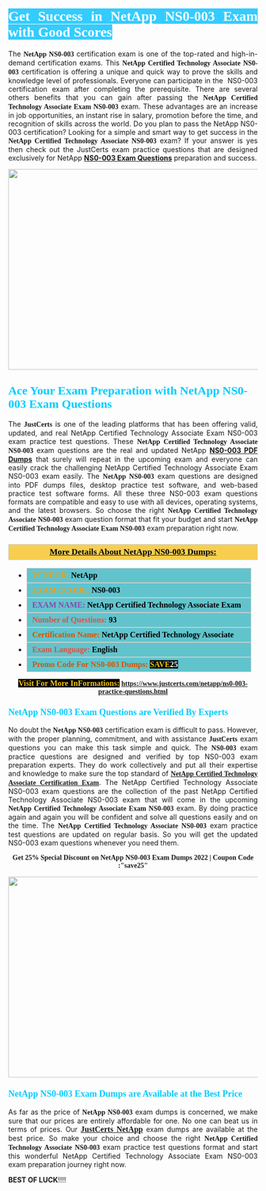 <h1 style="text-align: justify;"><span style="color:#ffffff;"><span style="font-family:Georgia,serif;"><strong><span style="background-color:#33ccff;">Get Success in NetApp NS0-003 Exam with Good Scores</span></strong></span></span></h1>

<p style="text-align: justify;">The <strong><span style="font-family:Georgia,serif;">NetApp NS0-003</span></strong> certification exam is one of the top-rated and high-in-demand certification exams. This <span style="font-family:Georgia,serif;"><strong>NetApp Certified Technology Associate NS0-003</strong></span> certification is offering a unique and quick way to prove the skills and knowledge level of professionals. Everyone can participate in the  NS0-003 certification exam after completing the prerequisite. There are several others benefits that you can gain after passing the <span style="font-family:Georgia,serif;"><strong>NetApp Certified Technology Associate Exam NS0-003</strong></span> exam. These advantages are an increase in job opportunities, an instant rise in salary, promotion before the time, and recognition of skills across the world. Do you plan to pass the NetApp NS0-003 certification? Looking for a simple and smart way to get success in the <span style="font-family:Georgia,serif;"><strong>NetApp Certified Technology Associate NS0-003</strong></span> exam? If your answer is yes then check out the JustCerts exam practice questions that are designed exclusively for NetApp <strong><a href="https://www.justcerts.com/netapp/ns0-003-practice-questions.html">NS0-003 Exam Questions</a></strong> preparation and success.</p>

<p style="text-align: center;"><a href="https://www.justcerts.com/netapp/ns0-003-practice-questions.html"><img alt="" src="https://i.imgur.com/JNYhfyb.jpg" style="width: 720px; height: 405px;" /></a></p>

<h2 style="margin-right:0in; margin-left:0in"><span style="color:#00ccff;"><span style="font-family:Georgia,serif;"><strong><span style="font-size:18pt">Ace Your Exam Preparation with NetApp NS0-003 Exam Questions </span></strong></span></span></h2>

<p style="text-align: justify;">The <span style="font-size:14px;"><span style="font-family:Georgia,serif;"><strong>JustCerts</strong></span></span> is one of the leading platforms that has been offering valid, updated, and real NetApp Certified Technology Associate Exam NS0-003 exam practice test questions. These <span style="font-family:Georgia,serif;"><strong>NetApp Certified Technology Associate NS0-003</strong></span> exam questions are the real and updated NetApp <strong><a href="https://www.justcerts.com/netapp/ns0-003-practice-questions.html">NS0-003 PDF Dumps</a></strong> that surely will repeat in the upcoming exam and everyone can easily crack the challenging NetApp Certified Technology Associate Exam NS0-003 exam easily. The <span style="font-family:Georgia,serif;"><strong>NetApp NS0-003</strong></span> exam questions are designed into PDF dumps files, desktop practice test software, and web-based practice test software forms. All these three NS0-003 exam questions formats are compatible and easy to use with all devices, operating systems, and the latest browsers. So choose the right <span style="font-family:Georgia,serif;"><strong>NetApp Certified Technology Associate NS0-003</strong></span> exam question format that fit your budget and start <span style="font-family:Georgia,serif;"><strong>NetApp Certified Technology Associate Exam NS0-003</strong></span> exam preparation right now.</p>

<h3 style="background: #f7ce50; border: 1px solid rgb(204, 204, 204); padding: 5px 10px; text-align: center;"><span style="font-family:Georgia,serif;"><u><u><span style="color:#000000;"><span style="font-size:11pt"><span style="line-height:normal"><b><span style="font-size:13.0pt"><span cambria="">More Details About NetApp NS0-003 Dumps:</span></span></b></span></span></span></u></u></span></h3>

<ul>
	<li style="margin:0cm 10pt">
	<div style="background:#61c4cd; border: 1px solid rgb(204, 204, 204); padding: 5px 10px; text-align: justify;"><span style="font-family:Georgia,serif;"><span style="font-size:11pt"><span style="line-height:normal"><b><span style="font-size:12.0pt"><span new="" roman="" times=""><span style="color:#f39c12;">VENDOR:</span> <span style="color:#000000;">NetApp</span></span></span></b></span></span></span></div>
	</li>
	<li style="margin:0cm 10pt">
	<div style="background: #61c4cd; border: 1px solid rgb(204, 204, 204); padding: 5px 10px; text-align: justify;"><span style="font-family:Georgia,serif;"><span style="font-size:11pt"><span style="line-height:normal"><b><span style="font-size:12.0pt"><span new="" roman="" times=""><span style="color:#f39c12;">EXAM CCODE:</span> <span style="color:#000000;">NS0-003</span></span></span></b></span></span></span></div>
	</li>
	<li style="margin:0cm 10pt">
	<div style="background: #61c4cd; border: 1px solid rgb(204, 204, 204); padding: 5px 10px; text-align: justify;"><span style="font-family:Georgia,serif;"><span style="font-size:11pt"><span style="line-height:normal"><b><span style="font-size:12.0pt"><span new="" roman="" times=""><span style="color:#8e44ad;">EXAM NAME:</span> <span style="color:#000000;">NetApp Certified Technology Associate Exam</span></span></span></b></span></span></span></div>
	</li>
	<li style="margin:0cm 10pt">
	<div style="background: #61c4cd; border: 1px solid rgb(204, 204, 204); padding: 5px 10px;"><span style="font-family:Georgia,serif;"><span style="font-size:11pt"><span style="line-height:normal"><b><span style="font-size:12.0pt"><span new="" roman="" times=""><span style="color:#e74c3c;">Number of Questions:</span><span style="color:#000000;"><span style="color:#f1c40f;"> </span>93</span></span></span></b></span></span></span></div>
	</li>
	<li style="margin:0cm 10pt">
	<div style="background: #61c4cd; border: 1px solid rgb(204, 204, 204); padding: 5px 10px; text-align: justify;"><span style="font-family:Georgia,serif;"><span style="font-size:11pt"><span style="line-height:normal"><b><span style="font-size:12.0pt"><span new="" roman="" times=""><span style="color:#d35400;">Certification Name:</span><span style="color:#000000;"> NetApp Certified Technology Associate</span></span></span></b></span></span></span></div>
	</li>
	<li style="margin:0cm 10pt">
	<div style="background: #61c4cd; border: 1px solid rgb(204, 204, 204); padding: 5px 10px; text-align: justify;"><span style="font-family:Georgia,serif;"><span style="font-size:11pt"><span style="line-height:normal"><b><span style="font-size:12.0pt"><span new="" roman="" times=""><span style="color:#e74c3c;">Exam Language:</span> <span style="color:#000000;">English</span></span></span></b></span></span></span></div>
	</li>
	<li style="margin:0cm 10pt">
	<div style="background: #61c4cd; border: 1px solid rgb(204, 204, 204); padding: 5px 10px;"><span style="font-family:Georgia,serif;"><span style="font-size:11pt"><span style="line-height:normal"><b><span style="font-size:12.0pt"><span new="" roman="" times=""><span style="color:#d35400;">Promo Code For NS0-003 Dumps:</span><span style="color:#f1c40f;"> <span style="background-color:#000000;">SAVE</span></span><span style="color:#ffffff;"><span style="background-color:#000000;">25</span></span></span></span></b></span></span></span></div>
	</li>
</ul>

<p style="text-align: center;"><span style="font-family:Georgia,serif;"><strong><span style="font-size:16px;"><span style="color:#f1c40f;"><span style="background-color:#000000;">Visit For More InFormations:</span></span></span> <a href="https://www.justcerts.com/netapp/ns0-003-practice-questions.html">https://www.justcerts.com/netapp/ns0-003-practice-questions.html</a></strong></span></p>

<h3 style="margin-right:0in; margin-left:0in"><span style="color:#00ccff;"><span style="font-family:Georgia,serif;"><strong><span style="font-size:13.5pt">NetApp NS0-003 Exam Questions are Verified By Experts </span></strong></span></span></h3>

<p style="text-align: justify;">No doubt the <span style="font-family:Georgia,serif;"><strong>NetApp NS0-003</strong></span> certification exam is difficult to pass. However, with the proper planning, commitment, and with assistance <span style="font-family:Georgia,serif;"><span style="font-size:14px;"><strong>JustCerts</strong></span></span> exam questions you can make this task simple and quick. The <span style="font-family:Georgia,serif;"><strong> NS0-003</strong></span> exam practice questions are designed and verified by top NS0-003 exam preparation experts. They do work collectively and put all their expertise and knowledge to make sure the top standard of <a href="https://www.justcerts.com/netapp/netapp-certified-technology-associate-certification-exams.html"><span style="font-family:Georgia,serif;"><strong>NetApp Certified Technology Associate Certification Exam</strong></span></a>. The NetApp Certified Technology Associate NS0-003 exam questions are the collection of the past NetApp Certified Technology Associate NS0-003 exam that will come in the upcoming <span style="font-family:Georgia,serif;"><strong>NetApp Certified Technology Associate Exam NS0-003</strong></span> exam. By doing practice again and again you will be confident and solve all questions easily and on the time. The <span style="font-family:Georgia,serif;"><strong>NetApp Certified Technology Associate NS0-003</strong></span> exam practice test questions are updated on regular basis. So you will get the updated NS0-003 exam questions whenever you need them.</p>

<p style="text-align: center;"><span style="font-size:14px;"><span style="font-family:Georgia,serif;"><strong>Get 25% Special Discount on NetApp NS0-003 Exam Dumps 2022 | Coupon Code :"save25"</strong></span></span></p>

<p style="text-align: center;"><a href="https://www.justcerts.com/netapp/ns0-003-practice-questions.html"><img alt="" src="https://i.imgur.com/FssxWlc.jpg" style="width: 720px; height: 405px;" /></a></p>

<h3 style="margin-right:0in; margin-left:0in"><span style="color:#00ccff;"><span style="font-family:Georgia,serif;"><strong><span style="font-size:13.5pt">NetApp NS0-003 Exam Dumps are Available at the Best Price </span></strong></span></span></h3>

<p style="text-align: justify;">As far as the price of <span style="font-family:Georgia,serif;"><strong>NetApp NS0-003</strong></span> exam dumps is concerned, we make sure that our prices are entirely affordable for one. No one can beat us in terms of prices. Our <a href="https://www.justcerts.com/netapp-certification-exams.html"><span style="font-family:Georgia,serif;"><strong><span style="font-size:16px;">JustCerts NetApp</span></strong></span></a> exam dumps are available at the best price. So make your choice and choose the right <span style="font-family:Georgia,serif;"><strong>NetApp Certified Technology Associate NS0-003</strong></span> exam practice test questions format and start this wonderful NetApp Certified Technology Associate Exam NS0-003 exam preparation journey right now. </p>

<p><span style="font-size:14px;"><strong>BEST OF LUCK</strong>!!!!</span></p>
